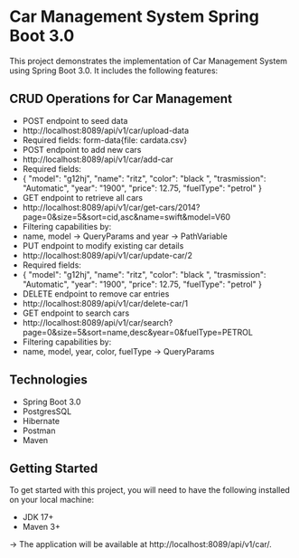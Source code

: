 # Car Management System Spring Boot 3.0  
This project demonstrates the implementation of Car Management System using Spring Boot 3.0. It includes the following features:

##  CRUD Operations for Car Management
* POST endpoint to seed data
* http://localhost:8089/api/v1/car/upload-data
* Required fields: form-data{file: cardata.csv}
* POST endpoint to add new cars
* http://localhost:8089/api/v1/car/add-car
* Required fields:
* {
    "model": "g12hj",
    "name": "ritz",
    "color": "black ",
    "trasmission": "Automatic",
    "year": "1900",
    "price": 12.75,
    "fuelType": "petrol"
 }
* GET endpoint to retrieve all cars
* http://localhost:8089/api/v1/car/get-cars/2014?page=0&size=5&sort=cid,asc&name=swift&model=V60
* Filtering capabilities by:
* name, model -> QueryParams and year -> PathVariable
* PUT endpoint to modify existing car details
* http://localhost:8089/api/v1/car/update-car/2
* Required fields:
* {
    "model": "g12hj",
    "name": "ritz",
    "color": "black ",
    "trasmission": "Automatic",
    "year": "1900",
    "price": 12.75,
    "fuelType": "petrol"
 }
* DELETE endpoint to remove car entries
* http://localhost:8089/api/v1/car/delete-car/1
* GET endpoint to search cars
* http://localhost:8089/api/v1/car/search?page=0&size=5&sort=name,desc&year=0&fuelType=PETROL
* Filtering capabilities by:
* name, model, year, color, fuelType  -> QueryParams 

## Technologies
* Spring Boot 3.0
* PostgresSQL
* Hibernate
* Postman
* Maven
 
## Getting Started
To get started with this project, you will need to have the following installed on your local machine:

* JDK 17+
* Maven 3+

-> The application will be available at http://localhost:8089/api/v1/car/.
